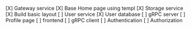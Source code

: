 [X] Gateway service
[X] Base Home page using templ
[X] Storage service
[X] Build basic layout
[ ] User service
    [X] User database
    [ ] gRPC server
[ ] Profile page
    [ ] frontend
    [ ] gRPC client
[ ] Authentication
[ ] Authorization

